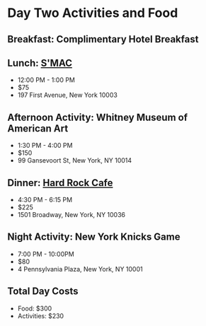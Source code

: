 #  Day Two Activities and Food

##  Breakfast: Complimentary Hotel Breakfast

##  Lunch: [S'MAC](https://www.zomato.com/new-york-city/smac-east-village/info)
* 12:00 PM - 1:00 PM
* $75
* 197 First Avenue, New York 10003

## Afternoon Activity: Whitney Museum of American Art
* 1:30 PM - 4:00 PM
* $150
* 99 Gansevoort St, New York, NY 10014

## Dinner: [Hard Rock Cafe](https://www.zomato.com/new-york-city/hard-rock-cafe-gramercy)
* 4:30 PM - 6:15 PM
* $225
* 1501 Broadway, New York, NY 10036

## Night Activity: New York Knicks Game
* 7:00 PM - 10:00PM
* $80
* 4 Pennsylvania Plaza, New York, NY 10001

## Total Day Costs
* Food: $300
* Activities: $230


